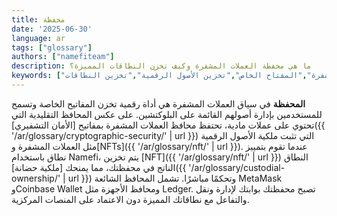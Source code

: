 ```yaml
---
title: محفظة
date: '2025-06-30'
language: ar
tags: ["glossary"]
authors: ["namefiteam"]
description: ما هي محفظة العملات المشفرة وكيف تخزن النطاقات المميزة؟
keywords: ["محفظة","محفظة العملات المشفرة","المفتاح الخاص","تخزين الأصول الرقمية","تخزين النطاقات"]
---
```



**المحفظة** في سياق العملات المشفرة هي أداة رقمية تخزن المفاتيح الخاصة وتسمح للمستخدمين بإدارة أصولهم القائمة على البلوكتشين. على عكس المحافظ التقليدية التي تحتوي على عملات مادية، تحتفظ محافظ العملات المشفرة بمفاتيح [الأمان التشفيري]({{ '/ar/glossary/cryptographic-security/' | url }}) التي تثبت ملكية الأصول الرقمية مثل العملات المشفرة و[NFTs]({{ '/ar/glossary/nft/' | url }}). عندما تقوم بتمييز نطاق باستخدام Namefi، يتم تخزين [NFT]({{ '/ar/glossary/nft/' | url }}) النطاق الناتج في محفظتك، مما يمنحك [ملكية حضانة]({{ '/ar/glossary/custodial-ownership/' | url }}) وتحكمًا مباشرًا. تشمل المحافظ الشائعة MetaMask وCoinbase Wallet ومحافظ الأجهزة مثل Ledger. تصبح محفظتك بوابتك لإدارة ونقل والتفاعل مع نطاقاتك المميزة دون الاعتماد على المنصات المركزية.
